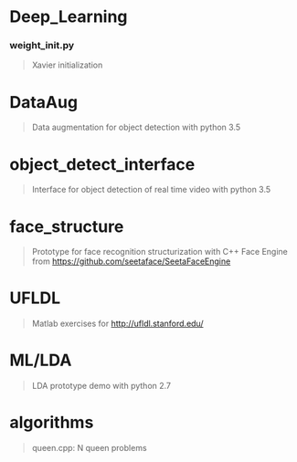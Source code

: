 # Deep_Learning
### weight_init.py
> Xavier initialization
# DataAug
> Data augmentation for object detection with python 3.5
# object_detect_interface
> Interface for object detection of real time video with python 3.5
# face_structure
> Prototype for face recognition structurization with C++
> Face Engine from https://github.com/seetaface/SeetaFaceEngine
# UFLDL  
> Matlab exercises for http://ufldl.stanford.edu/
# ML/LDA  
> LDA prototype demo with python 2.7
# algorithms  
> queen.cpp:  N queen problems  

